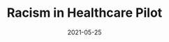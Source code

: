 ---
title: Racism in Healthcare Pilot
date: '2021-05-25'
area: inprogress
subdomain: Health Equity
status: Active
authors:
  - authorimage: /images/uploads/katlee.jpg
    authorname: 'Anish Agarwal, MD'
    authorrole: PI
  - authorimage: /images/uploads/DavidDo.jpg
    authorname: 'Eugenia South, MD'
    authorrole: PI
summary: >-
  The intent is to pilot test texting ~150-200 Black patients discharged from the downtown EDs to ask about their experiences with race and equity via short surveys. This is a small, one time pilot to help inform future equity clinical work and research grants. 
features:
  - feature: Survey Administration
  - feature: SMS Conversations
  - feature: Randomization
spotlight: false
condition: Health Equity
intervention: Observational
outcome: Observational
dedicatedpage: false
label: Research 
image: /images/uploads/hsm.01.jpg
---
